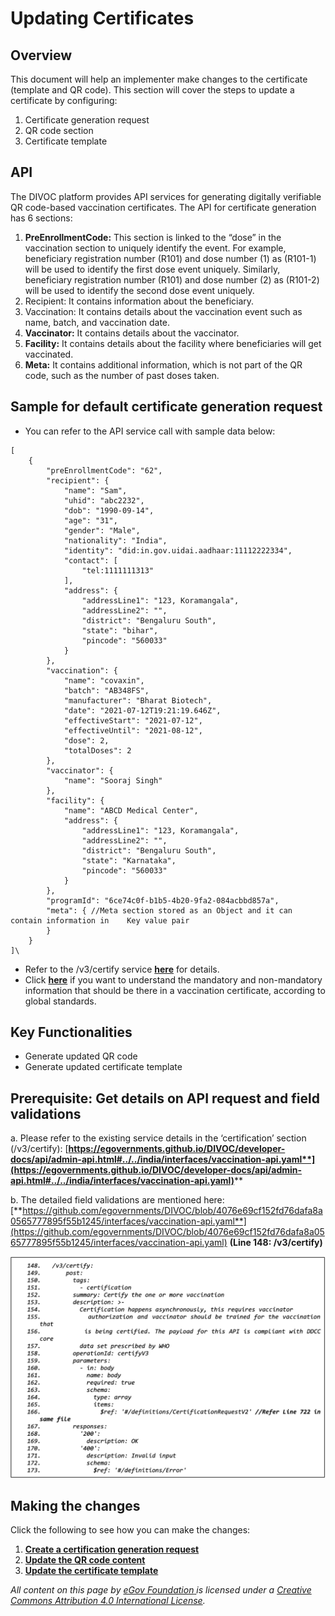 # Updating Certificates

## Overview

This document will help an implementer make changes to the certificate (template and QR code). This section will cover the steps to update a certificate by configuring:

1. Certificate generation request&#x20;
2. QR code section&#x20;
3. Certificate template

## API&#x20;

The DIVOC platform provides API services for generating digitally verifiable QR code-based vaccination certificates. The API for certificate generation has 6 sections:

1. **PreEnrollmentCode:** This section is linked to the “dose” in the vaccination section to uniquely identify the event. For example, beneficiary registration number (R101) and dose number (1) as (R101-1) will be used to identify the first dose event uniquely. Similarly, beneficiary registration number (R101) and dose number (2) as (R101-2) will be used to identify the second dose event uniquely.
2. Recipient: It contains information about the beneficiary.
3. Vaccination: It contains details about the vaccination event such as name, batch, and vaccination date.
4. **Vaccinator:** It contains details about the vaccinator.
5. **Facility:** It contains details about the facility where beneficiaries will get vaccinated.
6. **Meta:** It contains additional information, which is not part of the QR code, such as the number of past doses taken.&#x20;

## Sample for default certificate generation request

* You can refer to the API service call with sample data below:

```
[
    {
        "preEnrollmentCode": "62",
        "recipient": {
            "name": "Sam",
            "uhid": "abc2232",
            "dob": "1990-09-14",
            "age": "31",
            "gender": "Male",
            "nationality": "India",
            "identity": "did:in.gov.uidai.aadhaar:11112222334",
            "contact": [
                "tel:1111111313"
            ],
            "address": {
                "addressLine1": "123, Koramangala",
                "addressLine2": "",
                "district": "Bengaluru South",
                "state": "bihar",
                "pincode": "560033"
            }
        },
        "vaccination": {
            "name": "covaxin",
            "batch": "AB348FS",
            "manufacturer": "Bharat Biotech",
            "date": "2021-07-12T19:21:19.646Z",
            "effectiveStart": "2021-07-12",
            "effectiveUntil": "2021-08-12",
            "dose": 2,
            "totalDoses": 2
        },
        "vaccinator": {
            "name": "Sooraj Singh"
        },
        "facility": {
            "name": "ABCD Medical Center",
            "address": {
                "addressLine1": "123, Koramangala",
                "addressLine2": "",
                "district": "Bengaluru South",
                "state": "Karnataka",
                "pincode": "560033"
            }
        },
        "programId": "6ce74c0f-b1b5-4b20-9fa2-084acbbd857a",
        "meta": { //Meta section stored as an Object and it can contain information in    Key value pair
        }
    }
]\
```



* Refer to the /v3/certify service [**here**](https://egovernments.github.io/DIVOC/developer-docs/api/admin-api.html#/../..) for details.&#x20;
* Click [**here**](https://docs.google.com/document/d/13EnZYs-CdKYh3GSjyAQJ7jecAdch3HBqAZ0VDokhKE8/edit#heading=h.qlnvn9e0z4em) if you want to understand the mandatory and non-mandatory information that should be there in a vaccination certificate, according to global standards.

## Key Functionalities&#x20;

* Generate updated QR code&#x20;
* Generate updated certificate template

## Prerequisite: Get details on API request and field validations

a. Please refer to the existing service details in the ‘certification’ section (/v3/certify): [**https://egovernments.github.io/DIVOC/developer-docs/api/admin-api.html#../../india/interfaces/vaccination-api.yaml**](https://egovernments.github.io/DIVOC/developer-docs/api/admin-api.html#../../india/interfaces/vaccination-api.yaml)****

b. The detailed field validations are mentioned here: [**https://github.com/egovernments/DIVOC/blob/4076e69cf152fd76dafa8a0565777895f55b1245/interfaces/vaccination-api.yaml**](https://github.com/egovernments/DIVOC/blob/4076e69cf152fd76dafa8a0565777895f55b1245/interfaces/vaccination-api.yaml) **(Line 148: /v3/certify)**

![](<../../../.gitbook/assets/Screenshot 2021-12-27 at 9.01.00 AM.png>)

## Making the changes

Click the following to see how you can make the changes:

1. ****[**Create a certification generation request**](step-1-create-a-certification-generation-request.md)****
2. ****[**Update the QR code content**](step-2-update-the-qr-code-content.md)****
3. ****[**Update the certificate template**](step-3-update-the-certificate-template.md)****



_All content on this page by_ [_eGov Foundation_ ](https://egov.org.in)_is licensed under a_ [_Creative Commons Attribution 4.0 International License_](http://creativecommons.org/licenses/by/4.0/)_._
